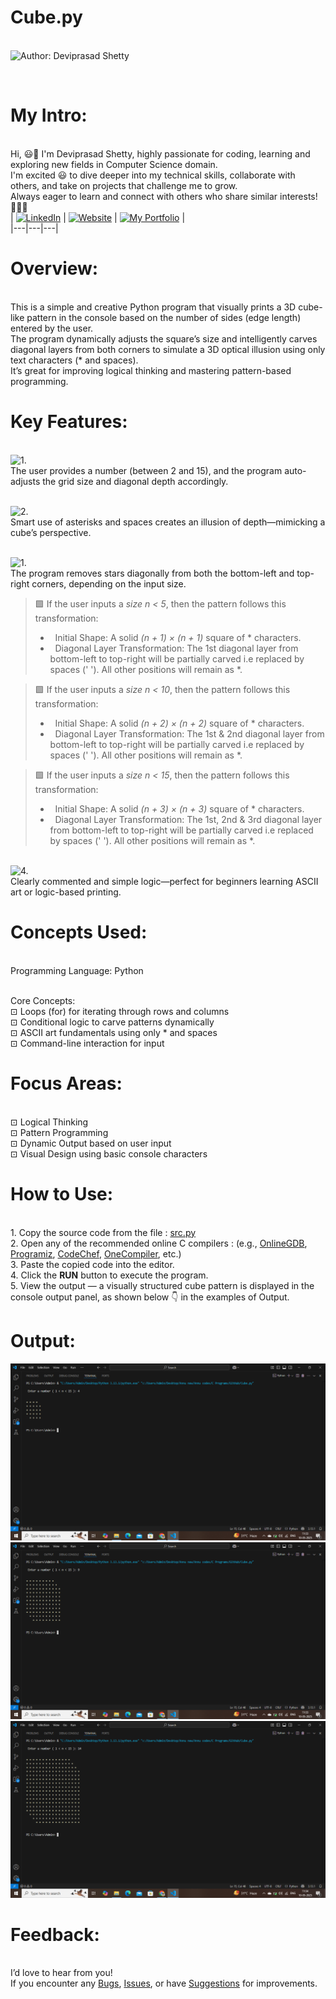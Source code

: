 # Cube.py

<br> ![Author: Deviprasad Shetty](https://img.shields.io/badge/Author-Deviprasad%20Shetty-000000?style=for-the-badge&labelColor=white)

<br> 

# My Intro:
<br> Hi, 😃👋 I'm Deviprasad Shetty, highly passionate for coding, learning and exploring new fields in Computer Science domain. 
<br> I'm excited 😃 to dive deeper into my technical skills, collaborate with others, and take on projects that challenge me to grow. 
<br> Always eager to learn and connect with others who share similar interests! 🤗🧑‍💻
<br> 
| [![LinkedIn](https://img.shields.io/badge/LinkedIn-%230077B5?style=for-the-badge&logo=LinkedIn&logoColor=white)](https://linkedin.com/in/deviprasad-shetty-4bba49313) | [![Website](https://img.shields.io/badge/Website-indigo?style=for-the-badge&logo=About.me&logoColor=white)](https://yourwebsite.com/) | [![My Portfolio](https://img.shields.io/badge/My_Portfolio-000?style=for-the-badge&logo=GitHub&logoColor=white)](https://github.com/DeviprasadShetty9833/My_Portfolio)  |                      
|---|---|---|


# Overview:

<br> This is a simple and creative Python program that visually prints a 3D cube-like pattern in the console based on the number of sides (edge length) entered by the user.
<br> The program dynamically adjusts the square’s size and intelligently carves diagonal layers from both corners to simulate a 3D optical illusion using only text characters (* and spaces). 
<br> It’s great for improving logical thinking and mastering pattern-based programming.
<br> 

# Key Features:

<br> ![1.](https://img.shields.io/badge/1.-Dynamic%20Cube%20Size-34A853?style=for-the-badge&labelColor=white)
<br> The user provides a number (between 2 and 15), and the program auto-adjusts the grid size and diagonal depth accordingly.
<br> 

<br> ![2.](https://img.shields.io/badge/2.-3D%20Visual%20Effect-34A853?style=for-the-badge&labelColor=white)
<br> Smart use of asterisks and spaces creates an illusion of depth—mimicking a cube’s perspective.
<br> 

<br> ![1.](https://img.shields.io/badge/3.-Layered%20Carving%20Logic-34A853?style=for-the-badge&labelColor=white)
<br> The program removes stars diagonally from both the bottom-left and top-right corners, depending on the input size.
<br> 
 
> 🟩⁠ If the user inputs a *size n < 5*, then the pattern follows this transformation:
> - &nbsp; Initial Shape:
  A solid *(n + 1) × (n + 1)* square of * characters.
> - &nbsp; Diagonal Layer Transformation:
  The 1st diagonal layer from bottom-left to top-right will be partially carved i.e replaced by spaces (' '). All other positions will remain as *.


> 🟩⁠ If the user inputs a *size n < 10*, then the pattern follows this transformation:
> - &nbsp; Initial Shape:
A solid *(n + 2) × (n + 2)* square of * characters.
> - &nbsp; Diagonal Layer Transformation:
The 1st & 2nd diagonal layer from bottom-left to top-right will be partially carved i.e replaced by spaces (' '). All other positions will remain as *.


> 🟩⁠ If the user inputs a *size n < 15*, then the pattern follows this transformation:
> - &nbsp; Initial Shape:
A solid *(n + 3) × (n + 3)* square of * characters.
> - &nbsp; Diagonal Layer Transformation:
The 1st, 2nd & 3rd diagonal layer from bottom-left to top-right will be partially carved i.e replaced by spaces (' '). All other positions will remain as *.


<br> ![4.](https://img.shields.io/badge/4.-Clean%20&%20Readable%20Structure-34A853?style=for-the-badge&labelColor=white)
<br> Clearly commented and simple logic—perfect for beginners learning ASCII art or logic-based printing.
<br> 

# Concepts Used:

<br> Programming Language: Python 

<br> Core Concepts:
<br> ⊡⁠ Loops (for) for iterating through rows and columns
<br> ⊡⁠ Conditional logic to carve patterns dynamically
<br> ⊡⁠ ASCII art fundamentals using only * and spaces
<br> ⊡⁠ Command-line interaction for input
<br> 

# Focus Areas:

<br> ⊡⁠ Logical Thinking
<br> ⊡⁠ Pattern Programming
<br> ⊡⁠ Dynamic Output based on user input
<br> ⊡⁠ Visual Design using basic console characters

# How to Use:

<br> 1. Copy the source code from the file : [src.py](https://github.com/DeviprasadShetty9833/Cube.py/blob/10ccf1769b425a2e9140c1b1fb4aa42d7f67789e/src.py) 
<br> 2. Open any of the recommended online C compilers : (e.g., [OnlineGDB](https://www.onlinegdb.com/online_python_compiler), [Programiz](https://www.programiz.com/python-programming/online-compiler/), [CodeChef](https://www.codechef.com/python-online-compiler), [OneCompiler](https://onecompiler.com/python), etc.)
<br> 3. Paste the copied code into the editor.
<br> 4. Click the **RUN** button to execute the program.
<br> 5. View the output — a visually structured cube pattern is displayed in the console output panel, as shown below 👇 in the examples of Output.
   

# Output:

![image alt](https://github.com/DeviprasadShetty9833/Cube.py/blob/ca05106dec46da7253039ce93ea2bbc4bdf82db0/assets/Output1.png)
![image alt](https://github.com/DeviprasadShetty9833/Cube.py/blob/ca05106dec46da7253039ce93ea2bbc4bdf82db0/assets/Output2.png)
![image alt](https://github.com/DeviprasadShetty9833/Cube.py/blob/ca05106dec46da7253039ce93ea2bbc4bdf82db0/assets/Output3.png)

# Feedback:
<br> I’d love to hear from you!
<br> If you encounter any [Bugs](https://github.com/DeviprasadShetty9833/Cube.py/blob/main/Issue_Template/Bug_report.md), [Issues](https://github.com/DeviprasadShetty9833/Cube.py/issues), or have [Suggestions](https://github.com/DeviprasadShetty9833/Cube.py/blob/main/Issue_Template/Features_report.md) for improvements.


